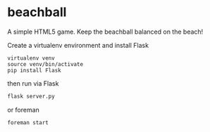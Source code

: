 beachball
=========

A simple HTML5 game. Keep the beachball balanced on the beach!

Create a virtualenv environment and install Flask
```shell
virtualenv venv
source venv/bin/activate
pip install Flask
```

then run via Flask
```python
flask server.py
```

or foreman
```python
foreman start
```